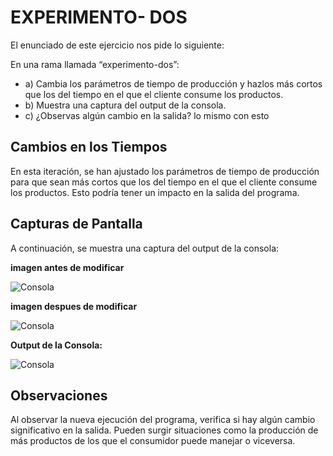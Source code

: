# EXPERIMENTO- DOS

El enunciado de este ejercicio nos pide lo siguiente:

En una rama llamada “experimento-dos”:
- a) Cambia los parámetros de tiempo de producción y hazlos más cortos que los del tiempo en el que el cliente consume los productos.
- b) Muestra una captura del output de la consola.
- c) ¿Observas algún cambio en la salida? lo mismo con esto

## Cambios en los Tiempos

En esta iteración, se han ajustado los parámetros de tiempo de producción para que sean más cortos que los del tiempo en el que el cliente consume los productos. Esto podría tener un impacto en la salida del programa.

## Capturas de Pantalla

A continuación, se muestra una captura del output de la consola:

**imagen antes de modificar**

![Consola](URL_DE_LA_IMAGEN_CONSOLA)

**imagen despues de modificar**

![Consola](URL_DE_LA_IMAGEN_CONSOLA)


**Output de la Consola:**

![Consola](URL_DE_LA_IMAGEN_CONSOLA)

## Observaciones

Al observar la nueva ejecución del programa, verifica si hay algún cambio significativo en la salida. Pueden surgir situaciones como la producción de más productos de los que el consumidor puede manejar o viceversa.
